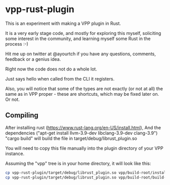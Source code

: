 # vpp-rust-plugin

This is an experiment with making a VPP plugin in Rust.

It is a very early stage code, and mostly for exploring this myself,
soliciting some interest in the community, and learning myself
some Rust in the process :-)

Hit me up on twitter at @ayourtch if you have any questions, comments,
feedback or a genius idea.

Right now the code does not do a whole lot.

Just says hello when called from the CLI it registers.

Also, you will notice that some of the types are not exactly
(or not at all) the same as in VPP proper - these are shortcuts,
which may be fixed later on. Or not.

## Compiling

After installing rust (https://www.rust-lang.org/en-US/install.html),
And the dependencies ("apt-get install llvm-3.9-dev libclang-3.9-dev clang-3.9")
"cargo build" will build the file in target/debug/librust_plugin.so

You will need to copy this file manually into the plugin directory
of your VPP instance.

Assuming the "vpp" tree is in your home directory, it will look like this:

```bash
cp vpp-rust-plugin/target/debug/librust_plugin.so vpp/build-root/install-vpp_debug-native/vpp/lib/x86_64-linux-gnu/vpp_plugins/rust_test
cp vpp-rust-plugin/target/debug/librust_plugin.so vpp/build-root/build-vpp_debug-native/vpp/lib/x86_64-linux-gnu/vpp_plugins/rust_test
```
